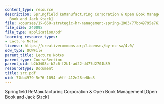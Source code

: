 ```yaml
---
content_type: resource
description: Springfield ReManufacturing Corporation & Open Book Management [Open
  Book and Jack Stack]
file: /courses/15-660-strategic-hr-management-spring-2003/77bb49795e761094a9ff412e28ee8bc8_src.pdf
file_size: 240095
file_type: application/pdf
learning_resource_types:
- Lecture Notes
license: https://creativecommons.org/licenses/by-nc-sa/4.0/
ocw_type: OCWFile
parent_title: Lecture Notes
parent_type: CourseSection
parent_uid: b2b3608c-b2c6-f2b1-ad22-d477d2704b89
resourcetype: Document
title: src.pdf
uid: 77bb4979-5e76-1094-a9ff-412e28ee8bc8
---
```

Springfield ReManufacturing Corporation & Open Book Management [Open Book and Jack Stack]